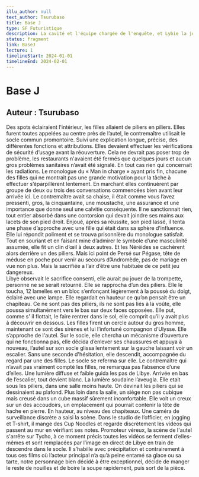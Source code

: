 ```yaml
---
illu_author: null
text_author: Tsurubaso
title: Base J
type: SF Futuristique
description: La cavité et l'équipe chargée de l'enquête, et Lybie la journaliste
status: fragment
link: BaseJ
lecture: 1
timelineStart: 2024-01-01
timelineEnd: 2024-02-01
---
```


# Base J
## Auteur : Tsurubaso

Des spots éclairaient l'intérieur, les filles allaient de piliers en piliers. Elles furent toutes appelées au centre près de l’autel, le contremaître utilisait le socle commun promontoire.
Suivi une explication longue, précise, des différentes fonctions et attributions. Elles devaient effectuer les vérifications de sécurité d’usage avant la réouverture. Cela ne devrait pas poser trop de problème, les restaurants n'avaient été fermés que quelques jours et aucun gros problèmes sanitaires n’avait été signalé. En tout cas rien qui concernait les radiations.
Le monologue du « Man in charge » ayant pris fin, chacune des filles qui ne montrait pas une grande motivation pour la tâche à effectuer s’éparpillèrent lentement. En marchant elles continuèrent par groupe de deux ou trois des conversations commencées bien avant leur arrivée ici. Le contremaître avait sa chaise, il était comme vous l’avez pressenti, gros, la cinquantaine, une moustache, une assurance et une importance que donne seul une calvitie conséquente.
Il ne sanctionnait rien, tout entier absorbé dans une contorsion qui devait joindre ses mains aux lacets de son pied droit. Enjoué, après sa réussite, son pied lassé, il tenta une phase d’approche avec une fille qui était dans sa sphère d’influence. Elle lui répondit poliment et se trouva prisonnière du monologue satisfait. Tout en souriant et en faisant mine d’admirer le symbole d’une masculinité assumée, elle fit un clin d’œil à deux autres. Et les Néréides se cachèrent alors derrière un des piliers. Mais ici point de Persé sur Pégase, tête de méduse en poche pour venir au secours d’Andromède, pas de mariage en vue non plus. Mais la sacrifiée a l’air d’être une habituée de ce petit jeu dangereux.   
Libye observait le sacrifice consenti, elle aurait pu jouer de la trompette, personne ne se serait retourné. Elle se rapprocha d’un des piliers. Elle le toucha, 12 lamelles en un bloc s’enfonçant légèrement à la poussé du doigt, éclairé avec une lampe. Elle regardait en hauteur ce qu’on pensait être un chapiteau. Ce ne sont pas des piliers, ils ne sont pas liés à la voûte, elle poussa simultanément vers le bas sur deux faces opposées. Elle put, comme s' il flottait, le faire rentrer dans le sol, elle comprit qu’il y avait plus à découvrir en dessous.
Les filles firent un cercle autour du gros homme, maintenant ce sont des sirènes et lui l’infortuné compagnon d’Ulysse. Elle s’approche de l'autel. Sur le socle, elle chercha un mécanisme d’ouverture qui ne fonctionna pas, elle décida d’enlever ses chaussures et appuya à nouveau, l’autel sur son socle glissa lentement sur la gauche laissant voir un escalier. Sans une seconde d'hésitation, elle descendit, accompagnée du regard par une des filles. Le socle se referma sur elle. Le contremaître qui n’avait pas vraiment compté les filles, ne remarqua pas l’absence d’une d’elles. Une lumière diffuse et faible guida les pas de Libye. Arrivée en bas de l’escalier, tout devient blanc. La lumière soudaine l’aveugla. Elle etait sous les piliers, dans une salle moins haute. On devinait les piliers qui se dessinaient au plafond. Plus loin dans la salle, un siège non pas cubique mais creusé dans un cube massif sûrement inconfortable. Elle voit un creux sur un des accoudoirs, un emplacement qui pourrait contenir la tête de hache en pierre.
En hauteur, au niveau des chapiteaux. Une caméra de surveillance discrète a saisi la scène. Dans le studio de l’officier, en jogging et T-shirt, il mange des Cup Noodles et regarde discrètement les vidéos qui passent au mur en vérifiant ses notes. Promoteur véreux, la scène de l'autel s'arrête sur Tycho, à ce moment précis toutes les vidéos se ferment d’elles-mêmes et sont remplacées par l’image en direct de Libye en train de descendre dans le socle. Il s’habille avec précipitation et contrairement à tous ces films où l’acteur principal n’a qu’à peine entamé sa glace ou sa tarte, notre personnage bien décidé à être exceptionnel, décide de manger le reste de nouilles et de boire la soupe rapidement, puis sort de la pièce.

